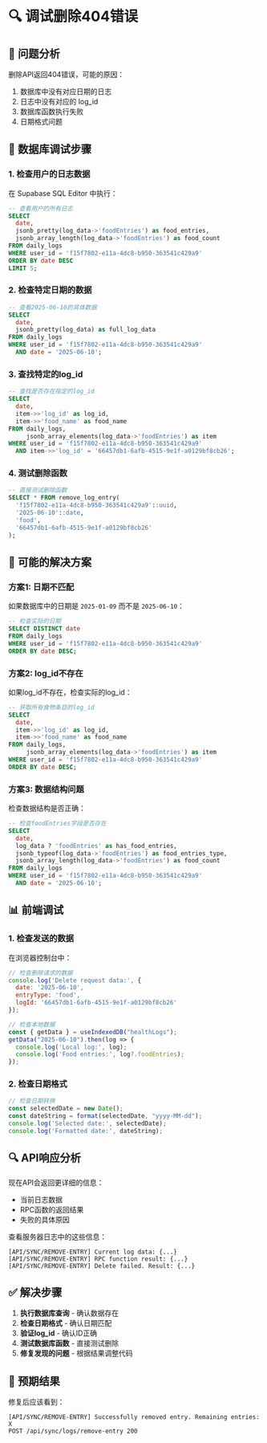 # 🔍 调试删除404错误

## 🚨 问题分析

删除API返回404错误，可能的原因：
1. 数据库中没有对应日期的日志
2. 日志中没有对应的 log_id
3. 数据库函数执行失败
4. 日期格式问题

## 🧪 数据库调试步骤

### 1. 检查用户的日志数据
在 Supabase SQL Editor 中执行：

```sql
-- 查看用户的所有日志
SELECT 
  date,
  jsonb_pretty(log_data->'foodEntries') as food_entries,
  jsonb_array_length(log_data->'foodEntries') as food_count
FROM daily_logs 
WHERE user_id = 'f15f7802-e11a-4dc8-b950-363541c429a9'
ORDER BY date DESC
LIMIT 5;
```

### 2. 检查特定日期的数据
```sql
-- 查看2025-06-10的具体数据
SELECT 
  date,
  jsonb_pretty(log_data) as full_log_data
FROM daily_logs 
WHERE user_id = 'f15f7802-e11a-4dc8-b950-363541c429a9'
  AND date = '2025-06-10';
```

### 3. 查找特定的log_id
```sql
-- 查找是否存在指定的log_id
SELECT 
  date,
  item->>'log_id' as log_id,
  item->>'food_name' as food_name
FROM daily_logs,
     jsonb_array_elements(log_data->'foodEntries') as item
WHERE user_id = 'f15f7802-e11a-4dc8-b950-363541c429a9'
  AND item->>'log_id' = '66457db1-6afb-4515-9e1f-a0129bf8cb26';
```

### 4. 测试删除函数
```sql
-- 直接测试删除函数
SELECT * FROM remove_log_entry(
  'f15f7802-e11a-4dc8-b950-363541c429a9'::uuid,
  '2025-06-10'::date,
  'food',
  '66457db1-6afb-4515-9e1f-a0129bf8cb26'
);
```

## 🔧 可能的解决方案

### 方案1: 日期不匹配
如果数据库中的日期是 `2025-01-09` 而不是 `2025-06-10`：

```sql
-- 检查实际的日期
SELECT DISTINCT date 
FROM daily_logs 
WHERE user_id = 'f15f7802-e11a-4dc8-b950-363541c429a9'
ORDER BY date DESC;
```

### 方案2: log_id不存在
如果log_id不存在，检查实际的log_id：

```sql
-- 获取所有食物条目的log_id
SELECT 
  date,
  item->>'log_id' as log_id,
  item->>'food_name' as food_name
FROM daily_logs,
     jsonb_array_elements(log_data->'foodEntries') as item
WHERE user_id = 'f15f7802-e11a-4dc8-b950-363541c429a9'
ORDER BY date DESC;
```

### 方案3: 数据结构问题
检查数据结构是否正确：

```sql
-- 检查foodEntries字段是否存在
SELECT 
  date,
  log_data ? 'foodEntries' as has_food_entries,
  jsonb_typeof(log_data->'foodEntries') as food_entries_type,
  jsonb_array_length(log_data->'foodEntries') as food_count
FROM daily_logs 
WHERE user_id = 'f15f7802-e11a-4dc8-b950-363541c429a9'
  AND date = '2025-06-10';
```

## 📊 前端调试

### 1. 检查发送的数据
在浏览器控制台中：

```javascript
// 检查删除请求的数据
console.log('Delete request data:', {
  date: '2025-06-10',
  entryType: 'food',
  logId: '66457db1-6afb-4515-9e1f-a0129bf8cb26'
});

// 检查本地数据
const { getData } = useIndexedDB("healthLogs");
getData("2025-06-10").then(log => {
  console.log('Local log:', log);
  console.log('Food entries:', log?.foodEntries);
});
```

### 2. 检查日期格式
```javascript
// 检查日期转换
const selectedDate = new Date();
const dateString = format(selectedDate, "yyyy-MM-dd");
console.log('Selected date:', selectedDate);
console.log('Formatted date:', dateString);
```

## 🔍 API响应分析

现在API会返回更详细的信息：
- 当前日志数据
- RPC函数的返回结果
- 失败的具体原因

查看服务器日志中的这些信息：
```
[API/SYNC/REMOVE-ENTRY] Current log data: {...}
[API/SYNC/REMOVE-ENTRY] RPC function result: {...}
[API/SYNC/REMOVE-ENTRY] Delete failed. Result: {...}
```

## ✅ 解决步骤

1. **执行数据库查询** - 确认数据存在
2. **检查日期格式** - 确认日期匹配
3. **验证log_id** - 确认ID正确
4. **测试数据库函数** - 直接测试删除
5. **修复发现的问题** - 根据结果调整代码

## 🎯 预期结果

修复后应该看到：
```
[API/SYNC/REMOVE-ENTRY] Successfully removed entry. Remaining entries: X
POST /api/sync/logs/remove-entry 200
```
